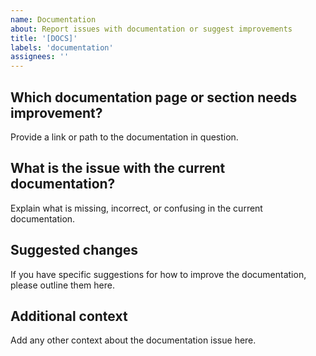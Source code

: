 ```yaml
---
name: Documentation
about: Report issues with documentation or suggest improvements
title: '[DOCS]'
labels: 'documentation'
assignees: ''
---
```


## Which documentation page or section needs improvement?
Provide a link or path to the documentation in question.

## What is the issue with the current documentation?
Explain what is missing, incorrect, or confusing in the current documentation.

## Suggested changes
If you have specific suggestions for how to improve the documentation, please outline them here.

## Additional context
Add any other context about the documentation issue here.